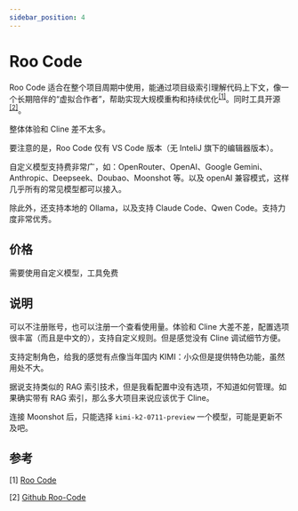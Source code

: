 ```yaml
---
sidebar_position: 4
---
```


# Roo Code

Roo Code 适合在整个项目周期中使用，能通过项目级索引理解代码上下文，像一个长期陪伴的“虚拟合作者”，帮助实现大规模重构和持续优化<sup>[[1]](#参考)</sup>。同时工具开源<sup>[[2]](#参考)</sup>。

整体体验和 Cline 差不太多。

要注意的是，Roo Code 仅有 VS Code 版本（无 InteliJ 旗下的编辑器版本）。

自定义模型支持费非常广，如：OpenRouter、OpenAI、Google Gemini、Anthropic、Deepseek、Doubao、Moonshot 等。以及 openAI 兼容模式，这样几乎所有的常见模型都可以接入。

除此外，还支持本地的 Ollama，以及支持 Claude Code、Qwen Code。支持力度非常优秀。

## 价格

需要使用自定义模型，工具免费 

## 说明

可以不注册账号，也可以注册一个查看使用量。体验和 Cline 大差不差，配置选项很丰富（而且是中文的），支持自定义规则。但是感觉没有 Cline 调试细节方便。

支持定制角色，给我的感觉有点像当年国内 KIMI：小众但是提供特色功能，虽然用处不大。

据说支持类似的 RAG 索引技术，但是我看配置中没有选项，不知道如何管理。如果确实带有 RAG 索引，那么多大项目来说应该优于 Cline。

连接 Moonshot 后，只能选择 `kimi-k2-0711-preview` 一个模型，可能是更新不及吧。

## 参考

[1]&nbsp;[Roo Code](https://roocode.com)

[2]&nbsp;[Github Roo-Code](https://github.com/RooCodeInc/Roo-Code)

